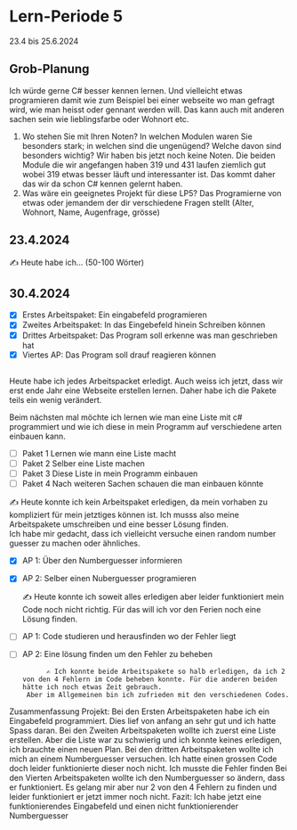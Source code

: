 # Lern-Periode 5

23.4 bis 25.6.2024

## Grob-Planung
Ich würde gerne C# besser kennen lernen. Und vielleicht etwas programieren damit wie zum Beispiel bei einer webseite wo man gefragt wird, wie man heisst oder gennant werden will.
Das kann auch mit anderen sachen sein wie lieblingsfarbe oder Wohnort etc. 

1. Wo stehen Sie mit Ihren Noten? In welchen Modulen waren Sie besonders stark; in welchen sind die ungenügend? Welche davon sind besonders wichtig?
  Wir haben bis jetzt noch keine Noten. Die beiden Module die wir angefangen haben 319 und 431 laufen ziemlich gut wobei 319 etwas besser läuft und interessanter ist. Das kommt daher das wir da schon C# kennen gelernt haben.
5. Was wäre ein geeignetes Projekt für diese LP5?
Das Programierne von etwas oder jemandem der dir verschiedene Fragen stellt (Alter, Wohnort, Name, Augenfrage, grösse)
## 23.4.2024

✍️ Heute habe ich... (50-100 Wörter)

## 30.4.2024

- [x] Erstes Arbeitspaket: Ein eingabefeld programieren
- [x] Zweites Arbeitspaket: In das Eingebefeld hinein Schreiben können
- [x] Drittes Arbeitspaket: Das Program soll erkenne was man geschrieben hat
- [x] Viertes AP: Das Program soll drauf reagieren können

 ##
 Heute habe ich jedes Arbeitspacket erledigt. Auch weiss ich jetzt, dass wir erst ende Jahr eine Webseite erstellen lernen. Daher habe ich die Pakete teils ein wenig verändert.

 Beim nächsten mal möchte ich lernen wie man eine Liste mit c# programmiert und wie ich diese in mein Programm auf verschiedene arten einbauen kann.
 - [ ] Paket 1 Lernen wie mann eine Liste macht
 - [ ] Paket 2 Selber eine Liste machen
-  [ ] Paket 3 Diese Liste in mein Programm einbauen
 - [ ] Paket 4 Nach weiteren Sachen schauen die man einbauen könnte
    
  ✍️ Heute konnte ich kein Arbeitspaket erledigen, da mein vorhaben zu kompliziert für mein jetztiges können ist. Ich musss also meine Arbeitspakete umschreiben und eine besser Lösung finden.  
          Ich habe mir gedacht, dass ich vielleicht versuche einen random number guesser zu machen oder ähnliches.
- [x] AP 1: Über den Numberguesser informieren
- [x] AP 2: Selber einen Nuberguesser programieren 
       
  ✍️ Heute konnte ich soweit alles erledigen aber leider funktioniert mein Code noch nicht richtig. Für das will ich vor den Ferien noch eine Lösung finden.
- [ ] AP 1: Code studieren und herausfinden wo der Fehler liegt
- [ ] AP 2: Eine lösung finden um den Fehler zu beheben
  
            ✍️ Ich konnte beide Arbeitspakete so halb erledigen, da ich 2 von den 4 Fehlern im Code beheben konnte. Für die anderen beiden hätte ich noch etwas Zeit gebrauch.
       Aber im Allgemeinen bin ich zufrieden mit den verschiedenen Codes.

Zusammenfassung Projekt:
Bei den Ersten Arbeitspaketen habe ich ein Eingabefeld programmiert. Dies lief von anfang an sehr gut und ich hatte Spass daran.
Bei den Zweiten Arbeitspaketen wollte ich zuerst eine Liste erstellen. Aber die Liste war zu schwierig und ich konnte keines erledigen, ich brauchte einen neuen Plan.
Bei den dritten Arbeitspaketen wollte ich mich an einem Numberguesser versuchen. Ich hatte einen grossen Code doch leider funktionierte dieser noch nicht. Ich musste die Fehler finden
Bei den Vierten Arbeitspaketen wollte ich den Numberguesser so ändern, dass er funktioniert. Es gelang mir aber nur 2 von den 4 Fehlern zu finden und leider funktioniert er jetzt immer noch nicht.
Fazit: Ich habe jetzt eine funktionierendes Eingabefeld und einen nicht funktionierender Numberguesser


